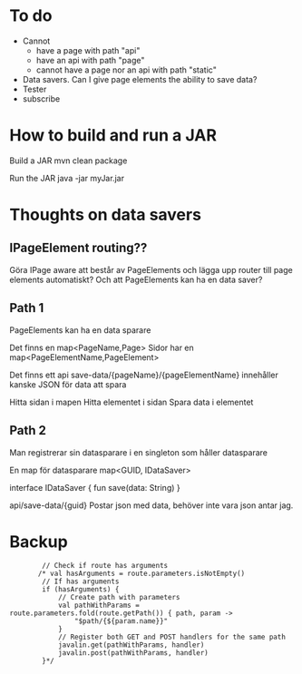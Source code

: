 
# To do
- Cannot 
  - have a page with path "api"
  - have an api with path "page"
  - cannot have a page nor an api with path "static"
- Data savers. Can I give page elements the ability to save data? 
- Tester
- subscribe

# How to build and run a JAR
Build a JAR
mvn clean package

Run the JAR
java -jar myJar.jar


# Thoughts on data savers
## IPageElement routing??
Göra IPage aware att består av PageElements och lägga upp router till page elements automatiskt?
Och att PageElements kan ha en data saver?

## Path 1
PageElements kan ha en data sparare

Det finns en map<PageName,Page>
Sidor har en map<PageElementName,PageElement>

Det finns ett api save-data/{pageName}/{pageElementName}
innehåller kanske JSON för data att spara

Hitta sidan i mapen
Hitta elementet i sidan
Spara data i elementet


## Path 2

Man registrerar sin datasparare i en singleton som håller datasparare

En map för datasparare
map<GUID, IDataSaver>

interface IDataSaver {
fun save(data: String)
}

api/save-data/{guid}
Postar json med data, behöver inte vara json antar jag.



# Backup
            // Check if route has arguments
           /* val hasArguments = route.parameters.isNotEmpty()
            // If has arguments
            if (hasArguments) {
                // Create path with parameters
                val pathWithParams = route.parameters.fold(route.getPath()) { path, param ->
                    "$path/{${param.name}}"
                }
                // Register both GET and POST handlers for the same path
                javalin.get(pathWithParams, handler)
                javalin.post(pathWithParams, handler)
            }*/